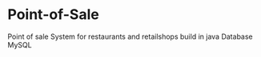# Point-of-Sale


Point of sale System for restaurants and retailshops build in java 
Database MySQL
